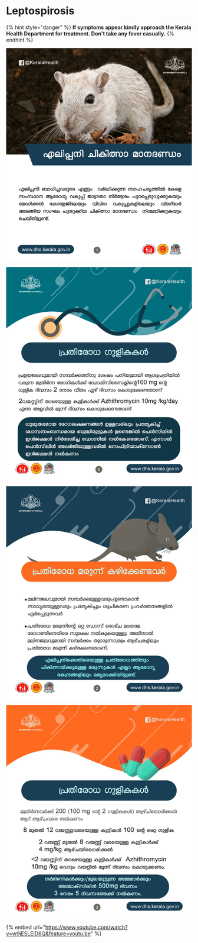 # Leptospirosis

{% hint style="danger" %}
**If symptoms appear kindly approach the Kerala Health Department for treatment. Don't take any fever casually.**
{% endhint %}

![](../.gitbook/assets/whatsapp-image-2018-09-03-at-10.30.18-am.jpeg)

![](../.gitbook/assets/whatsapp-image-2018-09-03-at-10.30.21-am.jpeg)

![](../.gitbook/assets/whatsapp-image-2018-09-03-at-10.30.20-am.jpeg)

![](../.gitbook/assets/whatsapp-image-2018-09-03-at-10.30.19-am.jpeg)

{% embed url="https://www.youtube.com/watch?v=w9jESLElD6Q&feature=youtu.be" %}

